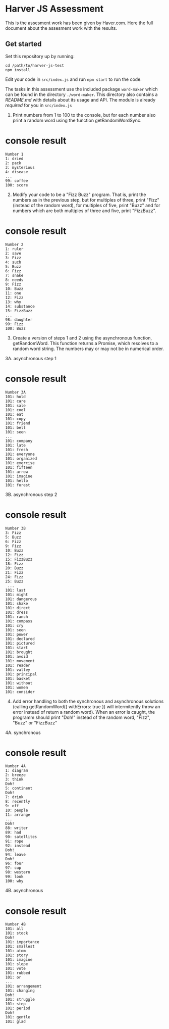 
Harver JS Assessment
============================

This is the assesment work has been given by Haver.com. Here the full document about the assesment work with the results.


## Get started

Set this repository up by running:

```
cd /path/to/harver-js-test
npm install
```

Edit your code in `src/index.js` and run `npm start` to run the code.

The tasks in this assessment use the included package `word-maker` which can be found in the directory
`./word-maker`. This directory also contains a *README.md* with details about its usage and API. The module
is already *required* for you in `src/index.js`


1) Print numbers from 1 to 100 to the console, but for each number also print a random word using the function getRandomWordSync.

# console result

```
Number 1
1: dried
2: pack
3: mysterious
4: disease
...
99: coffee
100: score

```

2) Modify your code to be a "Fizz Buzz" program. That is, print the numbers as in the previous step, but for multiples of three, print "Fizz" (instead of the random word), for multiples of five, print "Buzz" and for numbers which are both multiples of three and five, print "FizzBuzz".

# console result

```
Number 2
1: ruler
2: save
3: Fizz
4: such
5: Buzz
6: Fizz
7: snake
8: needs
9: Fizz
10: Buzz
11: one
12: Fizz
13: why
14: substance
15: FizzBuzz
...
98: daughter
99: Fizz
100: Buzz
```

3) Create a version of steps 1 and 2 using the asynchronous function, getRandomWord. This function returns a Promise, which resolves to a random word string. The numbers may or may not be in numerical order.

3A. asynchronous step 1

# console result

```
Number 3A
101: hold
101: care
101: sale
101: cool
101: eat
101: copy
101: friend
101: bell
101: seen
...
101: company
101: late
101: fresh
101: everyone
101: organized
101: exercise
101: fifteen
101: arrow
101: imagine
101: hello
101: forest
```

3B. asynchronous step 2

# console result

```
Number 3B
3: Fizz
5: Buzz
6: Fizz
9: Fizz
10: Buzz
12: Fizz
15: FizzBuzz
18: Fizz
20: Buzz
21: Fizz
24: Fizz
25: Buzz
 ...
101: last
101: might
101: dangerous
101: shake
101: direct
101: dress
101: ranch
101: compass
101: cry
101: seen
101: power
101: declared
101: pictured
101: start
101: brought
101: avoid
101: movement
101: reader
101: valley
101: principal
101: basket
101: without
101: women
101: consider
```

4) Add error handling to both the synchronous and asynchronous solutions (calling getRandomWord({ withErrors: true }) will intermitently throw an error instead of return a random word). When an error is caught, the programm should print "Doh!" instead of the random word, "Fizz", "Buzz" or "FizzBuzz"

4A. synchronous

# console result

```
Number 4A
1: diagram
2: breeze
3: think
Doh!
5: continent
Doh!
7: drink
8: recently
9: off
10: people
11: arrange
...
Doh!
88: writer
89: had
90: satellites
91: rope
92: instead
Doh!
94: leave
Doh!
96: four
97: cup
98: western
99: look
100: why
```

4B. asynchronous

# console result

```
Number 4B
101: all
101: stock
Doh!
101: importance
101: smallest
101: atom
101: story
101: imagine
101: slope
101: vote
101: rubbed
101: or
...
101: arrangement
101: changing
Doh!
101: struggle
101: step
101: period
Doh!
101: gentle
101: glad
```


